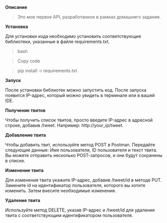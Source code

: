**Описание**

>Это мое первое API, разработанное в рамках домашнего задания.


**Установка**

Для установки кода необходимо установить соответствующие библиотеки, указанные в файле requirements.txt.

>bash

>Copy code

>pip install -r requirements.txt


**Запуск**

После установки библиотек можно запустить код. После запуска появится IP-адрес, который можно увидеть в терминале или в вашей IDE.

**Получение твитов**

Чтобы получить список твитов, просто введите IP-адрес в адресной строке, добавив /tweet. Например: http://your_ip/tweet.

**Добавление твита**

Чтобы добавить твит, используйте метод POST в Postman. Передайте следующие данные: Имя пользователя, ID пользователя и текст твита. Вы можете отправить несколько POST-запросов, и они будут сохранены в списке.

**Изменение твита**

Для изменения твита укажите IP-адрес, добавив /tweet/id в методе PUT. Замените id на идентификатор пользователя, которого вы хотите изменить. Затем внесите необходимые изменения.

**Удаление твита**

Используйте метод DELETE, указав IP-адрес и /tweet/id для удаления твита с соответствующим идентификатором пользователя.
